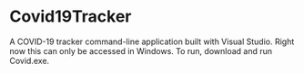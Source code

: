 # Covid19Tracker
A COVID-19 tracker command-line application built with Visual Studio.
Right now this can only be accessed in Windows. To run, download and run Covid.exe.

